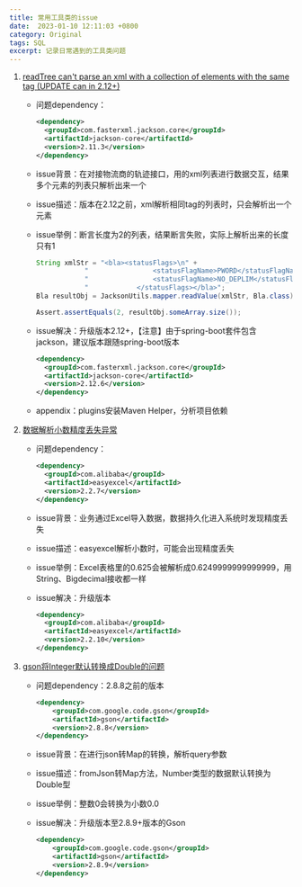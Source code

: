 ```yaml
---
title: 常用工具类的issue
date:  2023-01-10 12:11:03 +0800
category: Original
tags: SQL
excerpt: 记录日常遇到的工具类问题
---
```


1. [readTree can't parse an xml with a collection of elements with the same tag (UPDATE can in 2.12+)](https://github.com/FasterXML/jackson-dataformat-xml/issues/187)

   - 问题dependency：
     ```xml
     <dependency>
       <groupId>com.fasterxml.jackson.core</groupId>
       <artifactId>jackson-core</artifactId>
       <version>2.11.3</version>
     </dependency>
     ```

   - issue背景：在对接物流商的轨迹接口，用的xml列表进行数据交互，结果多个元素的列表只解析出来一个

   - issue描述：版本在2.12之前，xml解析相同tag的列表时，只会解析出一个元素

   - issue举例：断言长度为2的列表，结果断言失败，实际上解析出来的长度只有1
     ```java
     String xmlStr = "<bla><statusFlags>\n" +
                 "                <statusFlagName>PWORD</statusFlagName>\n" +
                 "                <statusFlagName>NO_DEPLIM</statusFlagName>\n" +
                 "            </statusFlags></bla>";
     Bla resultObj = JacksonUtils.mapper.readValue(xmlStr, Bla.class);
     
     Assert.assertEquals(2, resultObj.someArray.size());
     ```

   - issue解决：升级版本2.12+，【注意】由于spring-boot套件包含jackson，建议版本跟随spring-boot版本
     ```xml
     <dependency>
       <groupId>com.fasterxml.jackson.core</groupId>
       <artifactId>jackson-core</artifactId>
       <version>2.12.6</version>
     </dependency>
     ```

   - appendix：plugins安装Maven Helper，分析项目依赖

2. [数据解析小数精度丢失异常](https://github.com/alibaba/easyexcel/issues/1089)

   - 问题dependency：

     ```xml
     <dependency>
       <groupId>com.alibaba</groupId>
       <artifactId>easyexcel</artifactId>
       <version>2.2.7</version>
     </dependency>
     ```

   - issue背景：业务通过Excel导入数据，数据持久化进入系统时发现精度丢失

   - issue描述：easyexcel解析小数时，可能会出现精度丢失

   - issue举例：Excel表格里的0.625会被解析成0.6249999999999999，用String、Bigdecimal接收都一样

   - issue解决：升级版本

     ```xml
     <dependency>
       <groupId>com.alibaba</groupId>
       <artifactId>easyexcel</artifactId>
       <version>2.2.10</version>
     </dependency>
     ```

3. [gson将Integer默认转换成Double的问题](https://github.com/google/gson/issues/1084)

   - 问题dependency：2.8.8之前的版本
     ```xml
     <dependency>
         <groupId>com.google.code.gson</groupId>
         <artifactId>gson</artifactId>
         <version>2.8.8</version>
     </dependency>
     ```

   - issue背景：在进行json转Map的转换，解析query参数

   - issue描述：fromJson转Map方法，Number类型的数据默认转换为Double型

   - issue举例：整数0会转换为小数0.0

   - issue解决：升级版本至2.8.9+版本的Gson
     ```xml
     <dependency>
         <groupId>com.google.code.gson</groupId>
         <artifactId>gson</artifactId>
         <version>2.8.9</version>
     </dependency>
     ```

     


